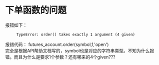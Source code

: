 # 下单函数的问题

报错如下：  

         TypeError: order() takes exactly 1 argument (4 given)
报错代码：
         futures_account.order(symbol,1,'open')  
完全是根据API帮助文档写的，symbol也是对应的字符串类型。不知为什么报错。而且为什么是要求1个参数？还有哪来的4个given???